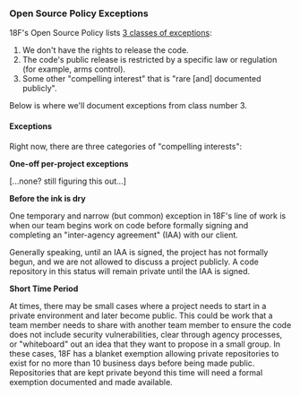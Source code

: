 ### Open Source Policy Exceptions

18F's Open Source Policy lists [3 classes of exceptions](https://github.com/18F/open-source-policy/blob/master/policy.md#exceptions):

1. We don't have the rights to release the code.
2. The code's public release is restricted by a specific law or regulation (for example, arms control).
3. Some other "compelling interest" that is "rare [and] documented publicly".

Below is where we'll document exceptions from class number 3.

#### Exceptions

Right now, there are three categories of "compelling interests":

**One-off per-project exceptions**

[...none? still figuring this out...]

**Before the ink is dry**

One temporary and narrow (but common) exception in 18F's line of work is when our team begins work on code before formally signing and completing an "inter-agency agreement" (IAA) with our client.

Generally speaking, until an IAA is signed, the project has not formally begun, and we are not allowed to discuss a project publicly. A code repository in this status will remain private until the IAA is signed.

**Short Time Period**

At times, there may be small cases where a project needs to start in a private environment and later become public. This could be work that a team member needs to share with another team member to ensure the code does not include security vulnerabilities, clear through agency processes, or "whiteboard" out an idea that they want to propose in a small group. In these cases, 18F has a blanket exemption allowing private repositories to exist for no more than 10 business days before being made public. Repositories that are kept private beyond this time will need a formal exemption documented and made available.
